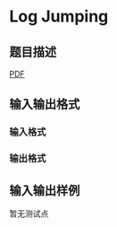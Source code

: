 # Log Jumping

## 题目描述

[problemUrl]: https://uva.onlinejudge.org/index.php?option=com_onlinejudge&Itemid=8&category=446&page=show_problem&problem=4118

[PDF](https://uva.onlinejudge.org/external/13/p1372.pdf)

## 输入输出格式

### 输入格式

### 输出格式

## 输入输出样例

暂无测试点

